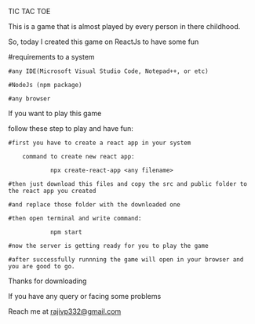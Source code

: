 TIC TAC TOE

This is a game that is almost played by every person in there childhood.

So, today I created this game on ReactJs to have some fun

#requirements to a system
	
	#any IDE(Microsoft Visual Studio Code, Notepad++, or etc)
	
	#NodeJs (npm package)

	#any browser

If you want to play this game

follow these step to play and have fun:

	#first you have to create a react app in your system

		command to create new react app:

				npx create-react-app <any filename>

	#then just download this files and copy the src and public folder to the react app you created

	#and replace those folder with the downloaded one 

	#then open terminal and write command:
			
				npm start

	#now the server is getting ready for you to play the game
	
	#after successfully runnning the game will open in your browser and you are good to go.

Thanks for downloading

If you have any query or facing some problems 

Reach me at rajivp332@gmail.com


